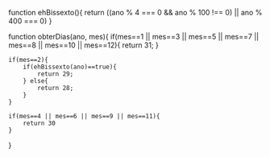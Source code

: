 function ehBissexto(){
    return ((ano % 4 === 0 && ano % 100 !== 0) || ano % 400 === 0)
}

function obterDias(ano, mes){
    if(mes==1 || mes==3 || mes==5 || mes==7 || mes==8 || mes==10 || mes==12){
        return 31;
    }

    if(mes==2){
        if(ehBissexto(ano)==true){
            return 29;
        } else{
            return 28;
        }
    }

    if(mes==4 || mes==6 || mes==9 || mes==11){
        return 30
    }
}
